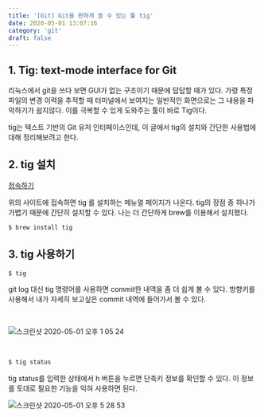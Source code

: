 ```yaml
---
title: '[Git] Git을 편하게 쓸 수 있는 툴 tig'
date: 2020-05-01 13:07:16
category: 'git'
draft: false
---
```


## 1. Tig: text-mode interface for Git

리눅스에서 git을 쓰다 보면 GUI가 없는 구조이기 때문에 답답할 때가 있다. 가령 특정 파일의 변경 이력을 추적할 때 터미널에서 보여지는 일반적인 화면으로는 그 내용을 파악하기가 쉽지않다.
이를 극복할 수 있게 도와주는 툴이 바로 Tig이다.

tig는 텍스트 기반의 Git 유저 인터페이스인데, 이 글에서 tig의 설치와 간단한 사용법에 대해 정리해보려고 한다.

## 2. tig 설치

[접속하기](https://jonas.github.io/tig/)

위의 사이트에 접속하면 tig 를 설치하는 메뉴얼 페이지가 나온다. tig의 장점 중 하나가 가볍기 때문에 간단히 설치할 수 있다. 나는 더 간단하게 brew를 이용해서 설치했다.

```sh
$ brew install tig
```

## 3. tig 사용하기

```sh
$ tig
```

git log 대신 tig 명령어를 사용하면 commit한 내역을 좀 더 쉽게 볼 수 있다.
방향키를 사용해서 내가 자세히 보고싶은 commit 내역에 들어가서 볼 수 있다.

<br>

![스크린샷 2020-05-01 오후 1 05 24](https://user-images.githubusercontent.com/60246689/80792708-1fba8f80-8bd0-11ea-9997-271ad66cbfb1.png)

<br>

```sh
$ tig status
```

tig status를 입력한 상태에서 h 버튼을 누르면 단축키 정보를 확인할 수 있다. 이 정보를 토대로 필요한 기능을 익혀 사용하면 된다.

![스크린샷 2020-05-01 오후 5 28 53](https://user-images.githubusercontent.com/60246689/80793144-462cfa80-8bd1-11ea-8e0b-3d944a1541b5.png)
